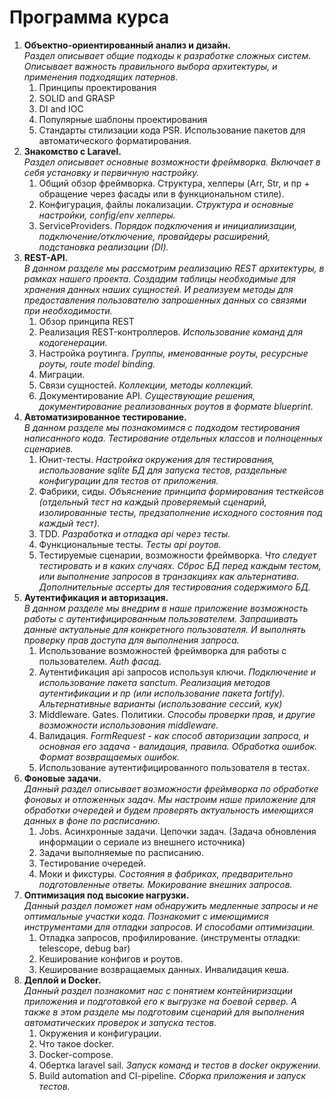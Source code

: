 # Программа курса

1. **Объектно-ориентированный анализ и дизайн.**  
_Раздел описывает общие подходы к разработке сложных систем. 
Описывает важность правильного выбора архитектуры, и применения подходящих патернов._
   1. Принципы проектирования
   2. SOLID and GRASP
   3. DI and IOC
   4. Популярные шаблоны проектирования
   5. Стандарты стилизации кода PSR. Использование пакетов для автоматического форматирования.
2. **Знакомство с Laravel.**  
_Раздел описывает основные возможности фреймворка. Включает в себя установку и первичную настройку._ 
   1. Общий обзор фреймворка. Структура, хелперы (Arr, Str, и пр + обращение через фасады или в функциональном стиле).
   2. Конфигурация, файлы локализации. _Структура и основные настройки, config/env хелперы._
   3. ServiceProviders. _Порядок подключения и инициалиизации, подключение/отключение, провайдеры расширений, подстановка
      реализации (DI)._
3. **REST-API.**  
_В данном разделе мы рассмотрим реализацию REST архитектуры, в рамках нашего проекта. Создадим таблицы необходимые для хранения данных наших сущностей.
И реализуем методы для предоставления пользователю запрошенных данных со связями при необходимости._
   1. Обзор принципа REST
   2. Реализация REST-контроллеров. _Использование команд для кодогенерации._
   3. Настройка роутинга. _Группы, именованные роуты, ресурсные роуты, route model binding._
   4. Миграции.
   5. Связи сущностей. _Коллекции, методы коллекций._
   6. Документирование API. _Существующие решения, документирование реализованных роутов в формате blueprint._ 
4. **Автоматизированное тестирование.**  
_В данном разделе мы познакомимся с подходом тестирования написанного кода. Тестирование отдельных классов и полноценных сценариев._ 
   1. Юнит-тесты. _Настройка окружения для тестирования, использование sqlite БД для запуска тестов, раздельные конфигурации для тестов от приложения._
   2. Фабрики, сиды. _Объяснение принципа формирования тесткейсов (отдельный тест на каждый проверяемый сценарий, изолированные тесты, предзаполнение исходного состояния под каждый тест)._
   3. TDD. _Разработка и отладка api через тесты._
   4. Функциональные тесты. _Тесты api роутов._
   5. Тестируемые сценарии, возможности фреймворка. _Что следует тестировать и в каких случаях. Сброс БД перед каждым тестом, или выполнение запросов в транзакциях как альтернатива. Дополнительные ассерты для тестирования содержимого БД._
5. **Аутентификация и авторизация.**  
_В данном разделе мы внедрим в наше приложение возможность работы с аутентифицированным пользователем. Запрашивать данные актуальные для конкретного пользователя. И выполнять проверку прав доступа для выполнения запроса._
   1. Использование возможностей фреймворка для работы с пользователем. _Auth фасад._
   2. Аутентификация api запросов используя ключи. _Подключение и использование пакета sanctum. Реализация методов аутентификации и пр (или использование пакета fortify). Альтернативные варианты (использование сессий, кук)_
   3. Middleware. Gates. Политики. _Способы проверки прав, и другие возможности использования middleware._
   4. Валидация. _FormRequest - как способ авторизации запроса, и основная его задача - валидация, правила. Обработка ошибок. Формат возвращаемых ошибок._
   5. Использование аутентифицированного пользователя в тестах.
6. **Фоновые задачи.**  
_Данный раздел описывает возможности фреймворка по обработке фоновых и отложенных задач. Мы настроим наше приложение для обработки очередей и будем проверять актуальность имеющихся данных в фоне по расписанию._
   1. Jobs. Асинхронные задачи. Цепочки задач. (Задача обновления информации о сериале из внешнего источника)
   2. Задачи выполняемые по расписанию.
   3. Тестирование очередей.
   4. Моки и фикстуры. _Состояния в фабриках, предварительно подготовленные ответы. Мокирование внешних запросов._
7. **Оптимизация под высокие нагрузки.**  
_Данный раздел поможет нам обнаружить медленные запросы и не оптимальные участки кода. Познакомит с имеющимися инструментами для отладки запросов. И способами оптимизации._
   1. Отладка запросов, профилирование. (инструменты отладки: telescope, debug bar)
   2. Кеширование конфигов и роутов.
   3. Кеширование возвращаемых данных. Инвалидация кеша.
8. **Деплой и Docker.**  
_Данный раздел познакомит нас с понятием контейниризации приложения и подготовкой его к выгрузке на боевой сервер. А также в этом разделе мы подготовим сценарий для выполнения автоматических проверок и запуска тестов._ 
   1. Окружения и конфигурации. 
   2. Что такое docker.
   3. Docker-compose.
   4. Обертка laravel sail. _Запуск команд и тестов в docker окружении._
   5. Build automation and CI-pipeline. _Сборка приложения и запуск тестов._
